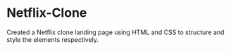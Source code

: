 # Netflix-Clone
Created a Netflix clone landing page using HTML and CSS to structure and style the elements respectively.

